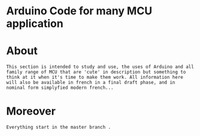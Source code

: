 
Arduino Code for many MCU application 
=====================================


About
=====
	This section is intended to study and use, the uses of Arduino and all 
	family range of MCU that are 'cute' in description but something to 
	think at it when it's time to make them work. All information here 
	will also be available in french in a final draft phase, and in 
	nominal form simplyfied modern french...  

Moreover
========
	Everything start in the master branch . 
